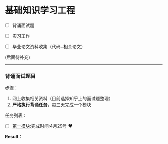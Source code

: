 # 基础知识学习工程

- [ ] 背诵面试题

- [ ] 实习工作

- [ ] 毕业论文资料收集（代码+相关论文）

(后面待补充)

------

### 背诵面试题目

步骤：

1. 网上收集相关资料（目前选择知乎上的面试题整理）
2. **严格执行背诵任务**，每三天完成一个模块

任务列表：

- [ ] [第一模块](https://mp.weixin.qq.com/s?__biz=MzIwMTY0NDU3Nw==&mid=504458938&idx=1&sn=37f6f80073a4a50838e8697e5dcf7275&chksm=0d0f01f43a7888e2ae2f67c884664482c8fb5fc930cfa188e39346eda7c51a983bb7f4deb1f6#rd):完成时间:4月29号 :heart:

**Result：**



